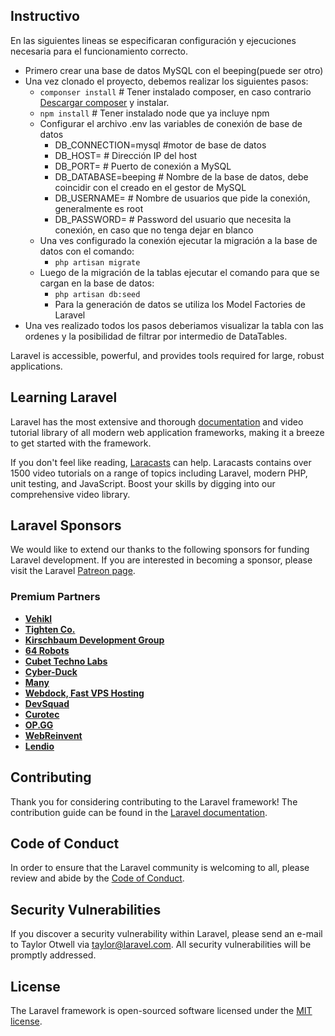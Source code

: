 
## Instructivo

En las siguientes lineas se especificaran configuración y ejecuciones necesaria para el funcionamiento correcto.

+ Primero crear una base de datos MySQL con el beeping(puede ser otro)
+ Una vez clonado el proyecto, debemos realizar los siguientes pasos:
    + `componser install` # Tener instalado composer, en caso contrario [Descargar composer](https://getcomposer.org/) y instalar.
    + `npm install` # Tener instalado node que ya incluye npm
    + Configurar el archivo .env las variables de conexión de base de datos
        + DB_CONNECTION=mysql #motor de base de datos
        + DB_HOST= # Dirección IP del host
        + DB_PORT= # Puerto de conexión a MySQL
        + DB_DATABASE=beeping # Nombre de la base de datos, debe coincidir con el creado en el gestor de MySQL
        + DB_USERNAME=  # Nombre de usuarios que pide la conexión, generalmente es root 
        + DB_PASSWORD=  # Password del usuario que necesita la conexión, en caso que no tenga dejar en blanco
    + Una ves configurado la conexión ejecutar la migración a la base de datos con el comando: 
        + `php artisan migrate`
    + Luego de la migración de la tablas ejecutar el comando para que se cargan en la base de datos: 
        + `php artisan db:seed`
        + Para la generación de datos se utiliza los Model Factories de Laravel
+ Una ves realizado todos los pasos deberiamos visualizar la tabla con las ordenes y la posibilidad de filtrar por intermedio de DataTables.

Laravel is accessible, powerful, and provides tools required for large, robust applications.

## Learning Laravel

Laravel has the most extensive and thorough [documentation](https://laravel.com/docs) and video tutorial library of all modern web application frameworks, making it a breeze to get started with the framework.

If you don't feel like reading, [Laracasts](https://laracasts.com) can help. Laracasts contains over 1500 video tutorials on a range of topics including Laravel, modern PHP, unit testing, and JavaScript. Boost your skills by digging into our comprehensive video library.

## Laravel Sponsors

We would like to extend our thanks to the following sponsors for funding Laravel development. If you are interested in becoming a sponsor, please visit the Laravel [Patreon page](https://patreon.com/taylorotwell).

### Premium Partners

- **[Vehikl](https://vehikl.com/)**
- **[Tighten Co.](https://tighten.co)**
- **[Kirschbaum Development Group](https://kirschbaumdevelopment.com)**
- **[64 Robots](https://64robots.com)**
- **[Cubet Techno Labs](https://cubettech.com)**
- **[Cyber-Duck](https://cyber-duck.co.uk)**
- **[Many](https://www.many.co.uk)**
- **[Webdock, Fast VPS Hosting](https://www.webdock.io/en)**
- **[DevSquad](https://devsquad.com)**
- **[Curotec](https://www.curotec.com/services/technologies/laravel/)**
- **[OP.GG](https://op.gg)**
- **[WebReinvent](https://webreinvent.com/?utm_source=laravel&utm_medium=github&utm_campaign=patreon-sponsors)**
- **[Lendio](https://lendio.com)**

## Contributing

Thank you for considering contributing to the Laravel framework! The contribution guide can be found in the [Laravel documentation](https://laravel.com/docs/contributions).

## Code of Conduct

In order to ensure that the Laravel community is welcoming to all, please review and abide by the [Code of Conduct](https://laravel.com/docs/contributions#code-of-conduct).

## Security Vulnerabilities

If you discover a security vulnerability within Laravel, please send an e-mail to Taylor Otwell via [taylor@laravel.com](mailto:taylor@laravel.com). All security vulnerabilities will be promptly addressed.

## License

The Laravel framework is open-sourced software licensed under the [MIT license](https://opensource.org/licenses/MIT).

